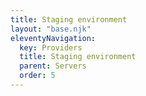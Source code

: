 ```yaml
---
title: Staging environment
layout: "base.njk"
eleventyNavigation:
  key: Providers
  title: Staging environment
  parent: Servers
  order: 5
---
```

